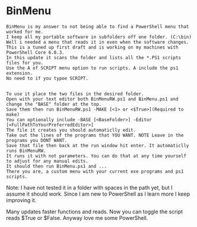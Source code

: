 # BinMenu

```
BinMenu is my answer to not being able to find a PowerShell menu that worked for me.
I keep all my portable software in subfolders off one folder. (C:\bin)
Well i needed a menu that reads it in even when the software changes.
This is a tuned up first draft and is working on my machines with PowerShell Core 6.0.3.
In this update it scans the folder and lists all the *.PS1 scripts files for you.
Use the A of SCRIPT menu option to run scripts. A include the ps1 extension.
No need to if you typoe SCRIPT.


To use it place the two files in the desired folder.
Open with your text editor both BinMenuRW.ps1 and BinMenu.ps1 and change the "BASE" folder at the top.
Save them then run BinMenuRW.ps1 -MAKE [<1> or <$True>](Required to make)
You can optionally include -BASE [<BaseFolder>] -Editor [<FullPathToYourPreferredEditor>]
The file it creates you should automaticlly edit.
Take out the lines of the programs that YOU WANT. NOTE Leave in the programs you DONT WANT.
Save that file then back at the run window hit enter. It automaticlly runs BinMenuRW.
It runs it with not parameters. You can do that at any time yourself to adjust for any manual edits.
It should then run BinMenu.ps1 and ...
There you are, a custom menu with your current exe programs and ps1 scripts.
```
Note: I have not tested it in a folder with spaces in the path yet, but I assume it should work.
Since I am new to PowerShell as I learn more I keep improving it.

Many updates faster functions and reads. Now you can toggle the script reads $True or $False. Anyway love me some PowerShell.
